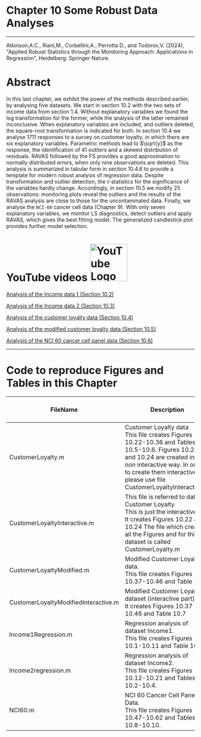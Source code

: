 # Chapter 10 Some Robust Data Analyses


---
Atkinson,A.C., Riani,M., Corbellini,A., Perrotta D., and Todorov,V. (2024), "Applied Robust Statistics through the Monitoring Approach: 
Applications in Regression", Heidelberg: Springer Nature.

# Abstract
In this last chapter, we exhibit the power of the methods described earlier, by analysing five datasets. We start in section 10.2 with the two sets of income data from section 1.4. Without explanatory variables  we found the log transformation for the former, while the analysis of the latter remained inconclusive. When explanatory variables are included, and outliers deleted, the square-root transformation is indicated for both. In section 10.4  we analyse 1711 responses to a survey on customer loyalty, 
in which there are six explanatory variables. Parametric methods lead to $\sqrt{y}$ as the response, 
the identification of 41 outliers and a skewed distribution of residuals. 
RAVAS followed by the FS provides a good approximation to normally distributed errors, when only 
nine observations are deleted.
This analysis is summarized in tabular form in section 10.4.6 to provide a template for modern robust analysis of regression data. 
Despite transformation and outlier detection, 
the $t$-statistics for the significance of the variables hardly change. Accordingly, in section 10.5  we modify 25 observations: monitoring plots reveal the  outliers and the results of the RAVAS analysis are close to those for the uncontaminated data. Finally, we analyse  the ``NCI-60`` cancer cell  data (Chapter 9).
With only seven explanatory variables, we monitor LS diagnostics, detect outliers and  apply RAVAS, which gives the best fitting model. The generalized candlestick plot provides further model selection. 



# YouTube videos  <img src="https://upload.wikimedia.org/wikipedia/commons/b/b8/YouTube_Logo_2017.svg" alt="YouTube Logo" width="100">

[Analysis of the Income data 1 (Section 10.2)](https://youtu.be/wj3k2-Ca-f4)

[Analysis of the Income data 2 (Section 10.3)](https://youtu.be/6EF3Nk1yzTE)

[Analysis of the customer loyalty data (Section 10.4)](https://youtu.be/0mVbMqh99_4)

[Analysis of the modified customer loyalty data (Section 10.5)](https://youtu.be/YT8exrmVpdg)

[Analysis of the NCI 60 cancer cell panel data (Section 10.6)](https://youtu.be/1RF3wj1Ml8Y)

<hr>

# Code to reproduce Figures and Tables in this Chapter




| FileName | Description | Open in MATLAB on line | Jupiter notebook | 
 |---|---|---|---| 
 |CustomerLoyalty.m|Customer Loyalty data<br/> This file creates Figures 10.22-10.36 and Tables 10.5-10.6. Figures 10.22 and 10.24 are created in a non interactive way. In order to create them interactively, please use file CustomerLoyaltyInteractive.m|[![Open in MATLAB Online](https://www.mathworks.com/images/responsive/global/open-in-matlab-online.svg)](https://matlab.mathworks.com/open/github/v1?repo=UniprJRC/FigMonitoringBook&file=cap10//CustomerLoyalty.m)| [[ipynb](CustomerLoyalty.ipynb)]
|CustomerLoyaltyInteractive.m|This file is referred to dataset Customer Loyalty<br/> This is just the interactive part It creates Figures 10.22 and 10.24 The file which creates all the Figures and for this dataset is called CustomerLoyalty.m|[![Open in MATLAB Online](https://www.mathworks.com/images/responsive/global/open-in-matlab-online.svg)](https://matlab.mathworks.com/open/github/v1?repo=UniprJRC/FigMonitoringBook&file=cap10//CustomerLoyaltyInteractive.m)| [[ipynb](CustomerLoyaltyInteractive.ipynb)]
|CustomerLoyaltyModified.m|Modified Customer Loyalty data.<br/> This file creates Figures 10.37-10.46 and Table 10.7.|[![Open in MATLAB Online](https://www.mathworks.com/images/responsive/global/open-in-matlab-online.svg)](https://matlab.mathworks.com/open/github/v1?repo=UniprJRC/FigMonitoringBook&file=cap10//CustomerLoyaltyModified.m)| [[ipynb](CustomerLoyaltyModified.ipynb)]
|CustomerLoyaltyModifiedInteractive.m|Modified Customer Loyalty dataset (interactive part).<br/> It creates Figures 10.37 ---- 10.46 and Table 10.7|[![Open in MATLAB Online](https://www.mathworks.com/images/responsive/global/open-in-matlab-online.svg)](https://matlab.mathworks.com/open/github/v1?repo=UniprJRC/FigMonitoringBook&file=cap10//CustomerLoyaltyModifiedInteractive.m)| [[ipynb](CustomerLoyaltyModifiedInteractive.ipynb)]
|Income1Regression.m|Regression analysis of dataset Income1.<br/> This file creates Figures 10.1-10.11 and Table 10.1|[![Open in MATLAB Online](https://www.mathworks.com/images/responsive/global/open-in-matlab-online.svg)](https://matlab.mathworks.com/open/github/v1?repo=UniprJRC/FigMonitoringBook&file=cap10//Income1Regression.m)| [[ipynb](Income1Regression.ipynb)]
|Income2regression.m|Regression analysis of dataset Income2.<br/> This file creates Figures 10.12-10.21 and Tables 10.2-10.4.|[![Open in MATLAB Online](https://www.mathworks.com/images/responsive/global/open-in-matlab-online.svg)](https://matlab.mathworks.com/open/github/v1?repo=UniprJRC/FigMonitoringBook&file=cap10//Income2regression.m)| [[ipynb](Income2regression.ipynb)]
|NCI60.m|NCI 60 Cancer Cell Panel Data.<br/> This file creates Figures 10.47-10.62 and Tables 10.8-10.10.|[![Open in MATLAB Online](https://www.mathworks.com/images/responsive/global/open-in-matlab-online.svg)](https://matlab.mathworks.com/open/github/v1?repo=UniprJRC/FigMonitoringBook&file=cap10//NCI60.m)| [[ipynb](NCI60.ipynb)]
